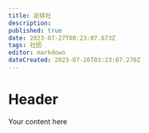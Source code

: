 ```yaml
---
title: 足球社
description: 
published: true
date: 2023-07-27T08:23:07.673Z
tags: 社团
editor: markdown
dateCreated: 2023-07-26T03:23:07.270Z
---
```


# Header
Your content here